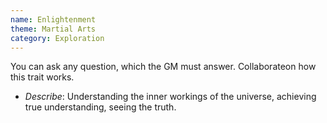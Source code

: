 ```yaml
---
name: Enlightenment
theme: Martial Arts
category: Exploration
---
```


You can ask any question, which the GM must answer. Collaborateon how this trait works. 

* *Describe*: Understanding the inner workings of the universe, achieving true understanding, seeing the truth.
